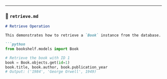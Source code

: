 
---

### 📄 `retrieve.md`
```markdown
# Retrieve Operation

This demonstrates how to retrieve a `Book` instance from the database.

```python
from bookshelf.models import Book

# Retrieve the book with ID 1
book = Book.objects.get(id=1)
book.title, book.author, book.publication_year
# Output: ('1984', 'George Orwell', 1949)